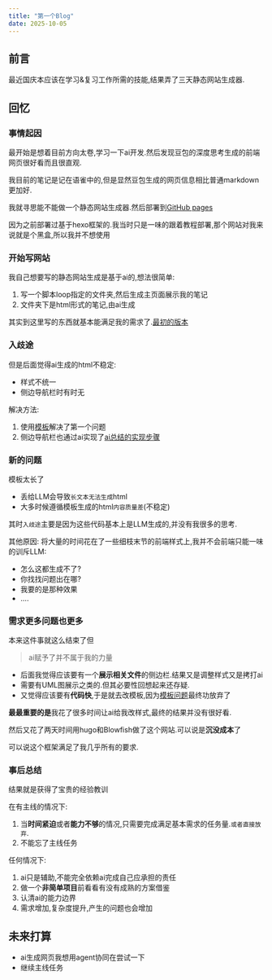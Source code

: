 ```yaml
---
title: "第一个Blog"
date: 2025-10-05
---
```


## 前言

最近国庆本应该在学习&复习工作所需的技能,结果弄了三天静态网站生成器.

## 回忆

### 事情起因

最开始是想着目前方向太卷,学习一下ai开发.然后发现豆包的深度思考生成的前端网页很好看而且很直观.

我目前的笔记是记在语雀中的,但是显然豆包生成的网页信息相比普通markdown更加好.

我就寻思能不能做一个静态网站生成器.然后部署到[GitHub pages](https://docs.github.com/en/pages)

因为之前部署过基于hexo框架的.我当时只是一味的跟着教程部署,那个网站对我来说就是个黑盒,所以我并不想使用

### 开始写网站

我自己想要写的静态网站生成是基于ai的,想法很简单:

1. 写一个脚本loop指定的文件夹,然后生成主页面展示我的笔记
2. 文件夹下是html形式的笔记,由ai生成

其实到这里写的东西就基本能满足我的需求了.[最初的版本](https://github.com/keloudyunyouyi/keloudyunyouyi.github.io/tree/e96d2ae74a465f92b54911ee28f21fb1264482ec)

### 入歧途

但是后面觉得ai生成的html不稳定:

- 样式不统一
- 侧边导航栏时有时无

解决方法:
1. 使用[模板](https://www.yuque.com/yunyouyi-ktlt7/hxqmq7/bvfw1nmw44us1630)解决了第一个问题
2. 侧边导航栏也通过ai实现了[ai总结的实现步骤](https://www.yuque.com/yunyouyi-ktlt7/hxqmq7/ksedq55ixtavv8ru)

### 新的问题

模板太长了
- 丢给LLM会导致`长文本无法生成`html
- 大多时候遵循模板生成的html`内容质量差`(不稳定)

其时`入歧途`主要是因为这些代码基本上是LLM生成的,并没有我很多的思考.

其他原因:
将大量的时间花在了一些细枝末节的前端样式上,我并不会前端只能一味的训斥LLM:
- 怎么这都生成不了?
- 你找找问题出在哪?
- 我要的是那种效果
- ....

### 需求更多问题也更多


本来这件事就这么结束了但
> ai赋予了并不属于我的力量

- 后面我觉得应该要有一个**展示相关文件**的侧边栏.结果又是调整样式又是拷打ai
- 需要有UML图展示之类的.但其必要性回想起来还存疑.
- 又觉得应该要有**代码快**,于是就去改模板,因为[模板问题](#新的问题)最终功放弃了

**最最重要的是**我花了很多时间让ai给我改样式,最终的结果并没有很好看.

然后又花了两天时间用hugo和Blowfish做了这个网站.可以说是**沉没成本**了

可以说这个框架满足了我几乎所有的要求.

### 事后总结

结果就是获得了宝贵的经验教训

在有主线的情况下:

1. 当**时间紧迫**或者**能力不够**的情况,只需要完成满足基本需求的任务量.`或者直接放弃`.
2. 不能忘了主线任务

任何情况下:

1. ai只是辅助,不能完全依赖ai完成自己应承担的责任
2. 做一个**非简单项目**前看看有没有成熟的方案借鉴
3. 认清ai的能力边界
4. 需求增加,复杂度提升,产生的问题也会增加

## 未来打算

- ai生成网页我想用agent协同在尝试一下
- 继续主线任务


